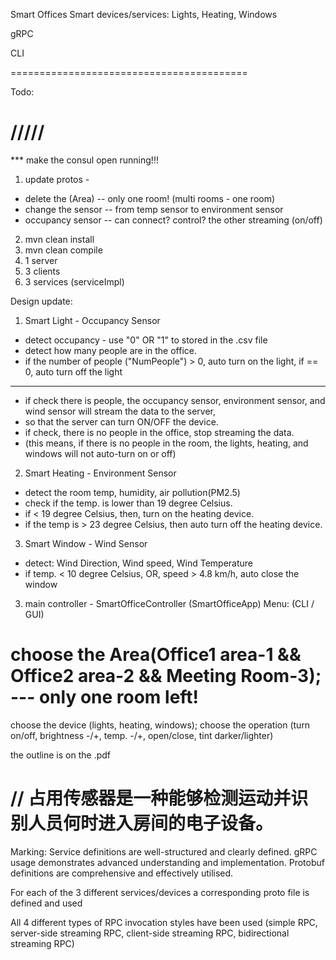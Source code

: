 Smart Offices
Smart devices/services: Lights, Heating, Windows

gRPC

CLI

=========================================

Todo: 
# /////
*** make the consul open running!!!
1. update protos -
- delete the (Area) -- only one room! (multi rooms - one room)
- change the sensor -- from temp sensor to environment sensor
- occupancy sensor -- can connect? control? the other streaming (on/off)
2. mvn clean install
3. mvn clean compile
4. 1 server
5. 3 clients
6. 3 services (serviceImpl)


Design update:
1. Smart Light - Occupancy Sensor
- detect occupancy - use "0" OR "1" to stored in the .csv file
- detect how many people are in the office.
- if the number of people ("NumPeople") > 0, auto turn on the light, if == 0, auto turn off the light

***
- if check there is people, the occupancy sensor, environment sensor, and wind sensor will stream the data to the server, 
- so that the server can turn ON/OFF the device.
- if check, there is no people in the office, stop streaming the data. 
- (this means, if there is no people in the room, the lights, heating, and windows will not auto-turn on or off)


2. Smart Heating - Environment Sensor 
- detect the room temp, humidity, air pollution(PM2.5)
- check if the temp. is lower than 19 degree Celsius.
- if < 19 degree Celsius, then, turn on the heating device.
- if the temp is > 23 degree Celsius, then auto turn off the heating device.


3. Smart Window - Wind Sensor 
- detect: Wind Direction, Wind speed, Wind Temperature
- if temp. < 10 degree Celsius, OR, speed > 4.8 km/h, auto close the window


3. main controller - SmartOfficeController (SmartOfficeApp)
Menu: (CLI / GUI)
# choose the Area(Office1 area-1 && Office2 area-2 && Meeting Room-3); --- only one room left!
choose the device (lights, heating, windows);
choose the operation (turn on/off, brightness -/+, temp. -/+, open/close, tint darker/lighter)


the outline is on the .pdf

// 占用传感器是一种能够检测运动并识别人员何时进入房间的电子设备。
==========================================

Marking:
Service definitions are well-structured and clearly defined. gRPC usage demonstrates advanced understanding and implementation. Protobuf definitions are comprehensive and effectively utilised.

For each of the 3 different services/devices a corresponding proto file is defined and used

All 4 different types of RPC invocation styles have been used (simple RPC, server-side streaming RPC, client-side streaming RPC, bidirectional streaming RPC)

